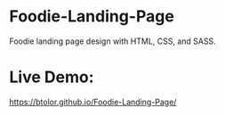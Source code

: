 # Foodie-Landing-Page
Foodie landing page design with HTML, CSS, and SASS. 
# Live Demo:
https://btolor.github.io/Foodie-Landing-Page/
